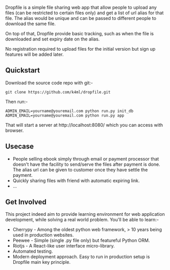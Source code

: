 Dropfile is a simple file sharing web app that allow people to upload any files (can be restricted to certain files only) and get a list of url alias for that file. The alias would be unique and can be passed to different people to download the same file.

On top of that, Dropfile provide basic tracking, such as when the file is downloaded and set expiry date on the alias.

No registration required to upload files for the initial version but sign up features will be added later.

## Quickstart

Download the source code repo with git:-

    git clone https://github.com/k4ml/dropfile.git


Then run:-

    ADMIN_EMAIL=yourname@youremail.com python run.py init_db
    ADMIN_EMAIL=yourname@youremail.com python run.py app

That will start a server at http://localhost:8080/ which you can access with browser.

## Usecase

* People selling ebook simply through email or payment processor that doesn't have the facility to send/serve the files after payment is done. The alias url can be given to customer once they have settle the payment.
* Quickly sharing files with friend with automatic expiring link.
* ...

## Get Involved

This project indeed aim to provide learning environment for web application development, while solving a real world problem. You'll be able to learn:-

* Cherrypy - Among the oldest python web framework, > 10 years being used in production websites.
* Peewee - Simple (single .py file only) but featureful Python ORM.
* Riotjs - A React-like user interface micro-library.
* Automated testing.
* Modern deployment approach. Easy to run in production setup is Dropfile main key principle.
